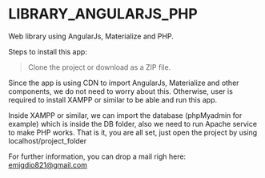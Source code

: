 # LIBRARY_ANGULARJS_PHP
Web library using AngularJs, Materialize and PHP.

Steps to install this app:

>Clone the project or download as a ZIP file.

Since the app is using CDN to import AngularJs, Materialize and other components, we do not need to worry about this.
Otherwise, user is required to install XAMPP or similar to be able and run this app.

Inside XAMPP or similar, we can import the database (phpMyadmin for example) which is inside the DB folder, also we need to run Apache service to make PHP works.
That is it, you are all set, just open the project by using localhost/project_folder

For further information, you can drop a mail righ here: emigdio821@gmail.com



